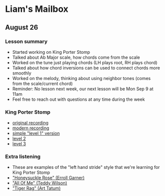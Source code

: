 # Liam's Mailbox

## August 26

### Lesson summary
- Started working on King Porter Stomp
- Talked about Ab Major scale, how chords come from the scale
- Worked on the tune just playing chords (LH plays root, RH plays chord)
- Talked about how chord inversions can be used to connect chords more smoothly
- Worked on the melody, thinking about using neighbor tones (comes from the scale/current chord)
- Reminder: No lesson next week, our next lesson will be Mon Sep 9 at 11am
- Feel free to reach out with questions at any time during the week

### King Porter Stomp
- [original recording](./porter.mp3)
- [modern recording](./wodehouse.mp3)
- [simple "level 1" version](./1.mp3)
- [level 2](./2.mp3)
- [level 3](./3.mp3)

### Extra listening
- These are examples of the "left hand stride" style that we're learning for King Porter Stomp
- ["Honeysuckle Rose" (Erroll Garner)](https://www.youtube.com/watch?v=VtQpFzu-unE)
- ["All Of Me" (Teddy Wilson)](https://www.youtube.com/watch?v=OHcV9gQvSQg)
- ["Tiger Rag" (Art Tatum)](https://www.youtube.com/watch?v=CaPeks0H3_s)
